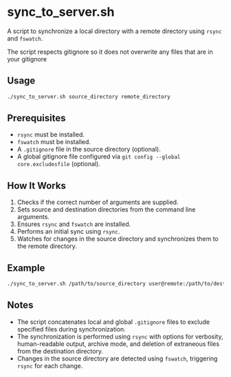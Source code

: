 # sync_to_server.sh

A script to synchronize a local directory with a remote directory using `rsync` and `fswatch`.

The script respects gitignore so it does not overwrite any files that are in your gitignore

## Usage

```bash
./sync_to_server.sh source_directory remote_directory
```

## Prerequisites

- `rsync` must be installed.
- `fswatch` must be installed.
- A `.gitignore` file in the source directory (optional).
- A global gitignore file configured via `git config --global core.excludesfile` (optional).

## How It Works

1. Checks if the correct number of arguments are supplied.
2. Sets source and destination directories from the command line arguments.
3. Ensures `rsync` and `fswatch` are installed.
4. Performs an initial sync using `rsync`.
5. Watches for changes in the source directory and synchronizes them to the remote directory.

## Example

```bash
./sync_to_server.sh /path/to/source_directory user@remote:/path/to/destination_directory
```

## Notes

- The script concatenates local and global `.gitignore` files to exclude specified files during synchronization.
- The synchronization is performed using `rsync` with options for verbosity, human-readable output, archive mode, and deletion of extraneous files from the destination directory.
- Changes in the source directory are detected using `fswatch`, triggering `rsync` for each change.
